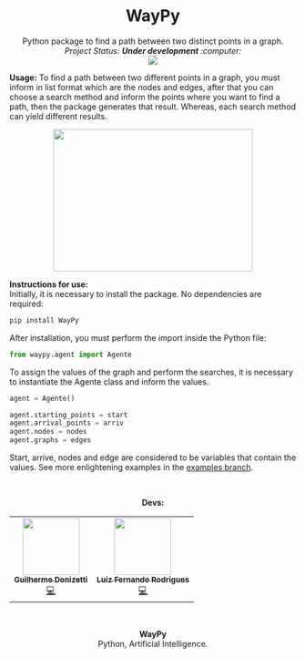 <h1 align="center">WayPy</h1>
<p align="center">
Python package to find a path between two distinct points in a graph.<br>
<i>Project Status: <b>Under development</b> :computer:</i><br>
  <a href="https://pypi.org/project/WayPy/"><img src="https://img.shields.io/badge/Python-FFD43B?style=for-the-badge&logo=python&logoColor=darkgreen" /></a>
</p>

<b>Usage:</b> To find a path between two different points in a graph, you must inform in list format which are the nodes and edges, after that you can choose a search method and inform the points where you want to find a path, then the package generates that result. Whereas, each search method can yield different results.

<p align="center">
<img src="https://www.researchgate.net/profile/Helenice-Florentino/publication/276508266/figure/fig3/AS:391774762749955@1470417790101/Figura-3-Ilustracao-de-um-grafo-GV-A-que-o-algoritmo-de-Dijkstra-modificado-pode-ser.png" width="350" height="250">
</p>

<b>Instructions for use: </b><br>
Initially, it is necessary to install the package. No dependencies are required:
```python
pip install WayPy
```
After installation, you must perform the import inside the Python file:
```python
from waypy.agent import Agente
```
To assign the values of the graph and perform the searches, it is necessary to instantiate the Agente class and inform the values.
```python
agent = Agente()

agent.starting_points = start
agent.arrival_points = arriv
agent.nodes = nodes
agent.graphs = edges
```
Start, arrive, nodes and edge are considered to be variables that contain the values. See more enlightening examples in the <a href="https://github.com/guilhermedonizetti/WayPy/tree/examples">examples branch</a>.

<br>

<p align="center"><b>Devs: </b></p>
<table align="center">
  <tr>
    <td align="center"><a href="https://br.linkedin.com/in/guilhermedonizetti-ads"><img src="https://avatars.githubusercontent.com/u/47000945?v=4" width="100px;" alt=""/><br /><sub><b>Guilherme Donizetti</b></sub></a><br /><a href="https://github.com/guilhermedonizetti/WayPy/commits?author=guilhermedonizetti" title="Desenvolvedor">💻</a></td>
    <td align="center"><a href="https://github.com/SACRIER"><img src="https://avatars.githubusercontent.com/u/61637378?v=4" width="100px;" alt=""/><br /><sub><b>Luiz Fernando Rodrigues</b></sub></a><br /><a href="https://github.com/guilhermedonizetti/WayPy/commits?author=SACRIER" title="Desenvolvedor">💻</a></td>
  </tr>
</table>
</center>

<br>

<p align="center">
<b>WayPy</b><br>
Python, Artificial Intelligence.
</p>

